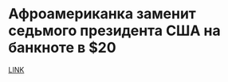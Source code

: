 # Афроамериканка заменит седьмого президента США на банкноте в $20



[LINK](https://varlamov.ru/1653867.html)
